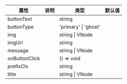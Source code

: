 属性 | 说明 | 类型 | 默认值 
------ | ------ | ------ | ---
buttonText||string|
buttonType||'primary' \| 'ghost'|
img||string \| VNode|
imgUrl||string|
message||string \| VNode|
onButtonClick||() => void|
prefixCls||string|
title||string \| VNode|